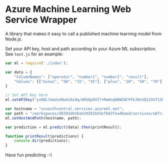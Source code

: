 # Azure Machine Learning Web Service Wrapper

A library that makes it easy to call a published machine learning model from Node.js.

Set your API key, host and path according to your Azure ML subscription. See `test.js` for an example:

```js
var ml = require('./index');

var data = {
    "ColumnNames": ["operator", "number1", "number2", "result"],
    "Values": [["minus", "50", "15", "35"], ["plus", "20", "50", "70"]]
}

// Set API Key here
ml.setAPIKey("yz08LlHadvd9w4sDzdq/kRUXpOVI7+MwHoq9DWS8CPFbJ0nVQ12VUf1ShIzq6aedHFL/YssZkA9iEeRI/LxcSA==");

var hostname = "ussouthcentral.services.azureml.net";
var path = "/workspaces/d6591b016ab34582b55ef6d3fea46aed/services/a6fc3256145b4b33a0657ebe439e3f8e/execute?api-version=2.0&details=true"
ml.setHostAndPath(hostname, path);

var prediction = ml.predict(data).then(printResult);

function printResult(predictions) {
    console.dir(predictions);
}
```

Have fun predicting :-)
